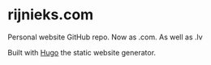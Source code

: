 # rijnieks.com

Personal website GitHub repo. Now as .com. As well as .lv

Built with [Hugo](https://gohugo.io) the static website generator.
